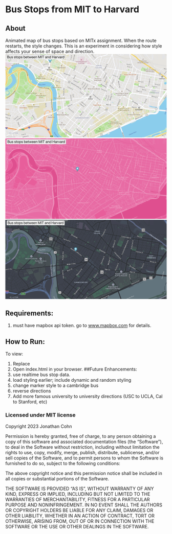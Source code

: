# Bus Stops from MIT to Harvard
## About
Animated map of bus stops based on MITx assignment. When the route restarts, the style changes. This is an experiment in considering how style affects your sense of space and direction.
![nature themed map](./images/nature.png)
![neon pink map](./images/hotPink.png)
![dark mode](./images/dark.png)
## Requirements:
1) must have mapbox api token. go to www.mapbox.com for details. 
## How to Run:
To view:
1) Replace <YOUR MAPBOX TOKEN> 
2) Open index.html in your browser.
##Future Enhancements:
1) use realtime bus stop data.
2) load styling earlier; include dynamic and random styling
3) change marker style to a cambridge bus
4) reverse directions
5) Add more famous university to university directions (USC to UCLA, Cal to Stanford, etc)

### Licensed under MIT license

Copyright 2023 Jonathan Cohn

Permission is hereby granted, free of charge, to any person obtaining a copy of this software and associated documentation files (the “Software”), to deal in the Software without restriction, including without limitation the rights to use, copy, modify, merge, publish, distribute, sublicense, and/or sell copies of the Software, and to permit persons to whom the Software is furnished to do so, subject to the following conditions:

The above copyright notice and this permission notice shall be included in all copies or substantial portions of the Software.

THE SOFTWARE IS PROVIDED “AS IS”, WITHOUT WARRANTY OF ANY KIND, EXPRESS OR IMPLIED, INCLUDING BUT NOT LIMITED TO THE WARRANTIES OF MERCHANTABILITY, FITNESS FOR A PARTICULAR PURPOSE AND NONINFRINGEMENT. IN NO EVENT SHALL THE AUTHORS OR COPYRIGHT HOLDERS BE LIABLE FOR ANY CLAIM, DAMAGES OR OTHER LIABILITY, WHETHER IN AN ACTION OF CONTRACT, TORT OR OTHERWISE, ARISING FROM, OUT OF OR IN CONNECTION WITH THE SOFTWARE OR THE USE OR OTHER DEALINGS IN THE SOFTWARE.

